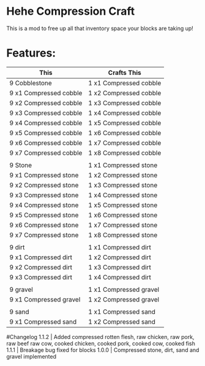 # Hehe Compression Craft

This is a mod to free up all that inventory space your blocks are taking up!

# Features:
This                    | Crafts This
------------------------|-----------------------
9 Cobblestone           | 1 x1 Compressed cobble
9 x1 Compressed cobble  | 1 x2 Compressed cobble
9 x2 Compressed cobble  | 1 x3 Compressed cobble
9 x3 Compressed cobble  | 1 x4 Compressed cobble
9 x4 Compressed cobble  | 1 x5 Compressed cobble
9 x5 Compressed cobble  | 1 x6 Compressed cobble
9 x6 Compressed cobble  | 1 x7 Compressed cobble
9 x7 Compressed cobble  | 1 x8 Compressed cobble
    |   
9 Stone                 | 1 x1 Compressed stone
9 x1 Compressed stone   | 1 x2 Compressed stone
9 x2 Compressed stone   | 1 x3 Compressed stone
9 x3 Compressed stone   | 1 x4 Compressed stone
9 x4 Compressed stone   | 1 x5 Compressed stone
9 x5 Compressed stone   | 1 x6 Compressed stone
9 x6 Compressed stone   | 1 x7 Compressed stone
9 x7 Compressed stone   | 1 x8 Compressed stone
    |   
9 dirt                  | 1 x1 Compressed dirt
9 x1 Compressed dirt    | 1 x2 Compressed dirt
9 x2 Compressed dirt    | 1 x3 Compressed dirt
9 x3 Compressed dirt    | 1 x4 Compressed dirt
    |   
9 gravel                | 1 x1 Compressed gravel
9 x1 Compressed gravel  | 1 x2 Compressed gravel
    |   
9 sand                  | 1 x1 Compressed sand
9 x1 Compressed sand    | 1 x2 Compressed sand

#Changelog
1.1.2 | Added compressed rotten flesh, raw chicken, raw pork, raw beef raw cow, cooked chicken, cooked pork, cooked cow, cooked fish
1.1.1 | Breakage bug fixed for blocks
1.0.0 | Compressed stone, dirt, sand and gravel implemented





